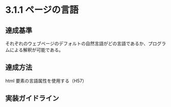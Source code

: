 # 3.1.1 ページの言語

## 達成基準
それぞれのウェブページのデフォルトの自然言語がどの言語であるか、プログラムによる解釈が可能である。

## 達成方法
html 要素の言語属性を使用する（H57）

## 実装ガイドライン